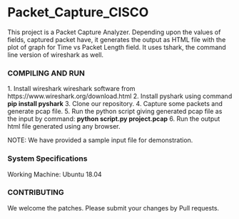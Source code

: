 # Packet_Capture_CISCO

This project is a Packet Capture Analyzer. Depending upon the values of fields, captured packet have, 
it generates the output as HTML file with the plot of graph for Time vs Packet Length field. It uses tshark, the command line version of wireshark as well.

<h3>COMPILING AND RUN</h3>
1. Install wireshark wireshark software from https://www.wireshark.org/download.html
2. Install pyshark using command <b>pip install pyshark</b>
3. Clone our repository.
4. Capture some packets and generate pcap file.
5. Run the python script giving generated pcap file as the input by command: <b> python script.py project.pcap</b>
6. Run the output html file generated using any browser.

NOTE: We have provided a sample input file for demonstration.

<h3>System Specifications</h3>
Working Machine: Ubuntu 18.04

<h3>CONTRIBUTING</h3>
We welcome the patches. Please submit your changes by Pull requests.
